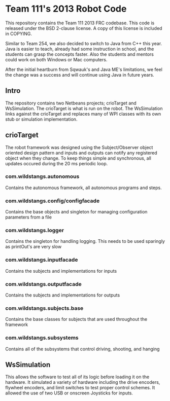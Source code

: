 # Team 111's 2013 Robot Code

This repository contains the Team 111 2013 FRC codebase. This code is released under the BSD 2-clause license. A copy of this license is included in COPYING.

Similar to Team 254, we also decided to switch to Java from C++ this year. Java is easier to teach, already had some instruction in school, and the students can grasp the concepts faster. Also the students and mentors could work on both Windows or Mac computers. 

After the initial heartburn from Sqwauk's and Java ME's limitations, we feel the change was a success and will continue using Java in future years. 

## Intro

The repository contains two Netbeans projects; crioTarget and WsSimulation. The crioTarget is what is run on the robot. The WsSimulation links against the crioTarget and replaces many of WPI classes with its own stub or simulation implementation. 

## crioTarget

The robot framework was designed using the Subject/Observer object oriented design pattern and inputs and outputs can notify any registered object when they change. To keep things simple and synchronous, all updates occured during the 20 ms periodic loop.     

### com.wildstangs.autonomous
Contains the autonomous framework, all autonomous programs and steps. 
  
### com.wildstangs.config/configfacade
Contains the base objects and singleton for managing configuration parameters from a file

### com.wildstangs.logger
Contains the singleton for handling logging. This needs to be used sparingly as printOut's are very slow

### com.wildstangs.inputfacade
Contains the subjects and implementations for inputs

### com.wildstangs.outputfacade
Contains the subjects and implementations for outputs

### com.wildstangs.subjects.base
Contains the base classes for subjects that are used throughout the framework

### com.wildstangs.subsystems
Contains all of the subsystems that control driving, shooting, and hanging

## WsSimulation
This allows the software to test all of its logic before loading it on the hardware. It simulated a variety of hardware including the drive encoders, flywheel encoders, and limit switches to test proper control schemes. It allowed the use of two USB or onscreen Joysticks for inputs.    